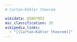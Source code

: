 ```yaml
---
# Cartan–Kähler theorem

wikidata: Q5047052
msc_classification: 35
wikipedia_links:
  - "[[Cartan–Kähler theorem]]"
---
```

